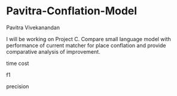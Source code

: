 # Pavitra-Conflation-Model
Pavitra Vivekanandan

I will be working on Project C.
Compare small language model with performance of current matcher for place conflation and provide comparative analysis of improvement.


time cost

f1

precision
